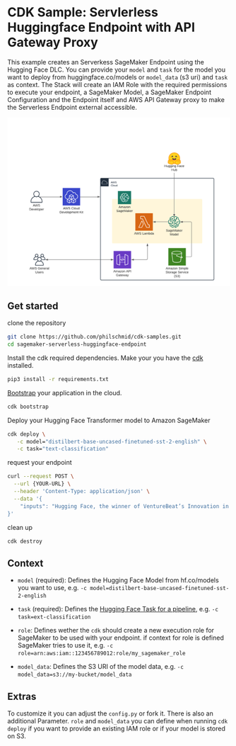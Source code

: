 
# CDK Sample: Servlerless Huggingface Endpoint with API Gateway Proxy

This example creates an Serverkess SageMaker Endpoint using the Hugging Face DLC. You can provide your `model` and `task` for the model you want to deploy from huggingface.co/models or `model_data` (s3 uri) and `task` as context. The Stack will create an IAM Role with the required permissions to execute your endpoint, a SageMaker Model, a SageMaker Endpoint Configuration and the Endpoint itself and AWS API Gateway proxy to make the Serverless Endpoint external accessible. 

![image.png](./image.png)

## Get started 

clone the repository 
```bash
git clone https://github.com/philschmid/cdk-samples.git
cd sagemaker-serverless-huggingface-endpoint
```

Install the cdk required dependencies. Make your you have the [cdk](https://docs.aws.amazon.com/cdk/latest/guide/getting_started.html#getting_started_install) installed.
```bash
pip3 install -r requirements.txt
```

[Bootstrap](https://docs.aws.amazon.com/cdk/latest/guide/bootstrapping.html) your application in the cloud.

```bash
cdk bootstrap
```

Deploy your Hugging Face Transformer model to Amazon SageMaker

```bash
cdk deploy \
   -c model="distilbert-base-uncased-finetuned-sst-2-english" \
   -c task="text-classification"
```


request your endpoint
```bash
curl --request POST \
  --url {YOUR-URL} \
  --header 'Content-Type: application/json' \
  --data '{
	"inputs": "Hugging Face, the winner of VentureBeat’s Innovation in Natural Language Process/Understanding Award for 2021, is looking to level the playing field. The team, launched by Clément Delangue and Julien Chaumond in 2016, was recognized for its work in democratizing NLP, the global market value for which is expected to hit $35.1 billion by 2026. This week, Google’s former head of Ethical AI Margaret Mitchell joined the team."
}'
```


clean up

```bash
cdk destroy 
```


## Context

* `model` (required): Defines the Hugging Face Model from hf.co/models you want to use, e.g. `-c model=distilbert-base-uncased-finetuned-sst-2-english`

* `task` (required): Defines the [Hugging Face Task for a pipeline](https://huggingface.co/transformers/main_classes/pipelines.html), e.g. `-c task=ext-classification`

* `role`: Defines wether the `cdk` should create a new execution role for SageMaker to be used with your endpoint. if context for role is defined SageMaker tries to use it, e.g. `-c role=arn:aws:iam::123456789012:role/my_sagemaker_role`

* `model_data`: Defines the S3 URI of the model data, e.g. `-c model_data=s3://my-bucket/model_data`

## Extras

To customize it you can adjust the `config.py` or fork it. There is also an additional Parameter. `role` and `model_data` you can define when running `cdk deploy` if you want to provide an existing IAM role or if your model is stored on S3. 

